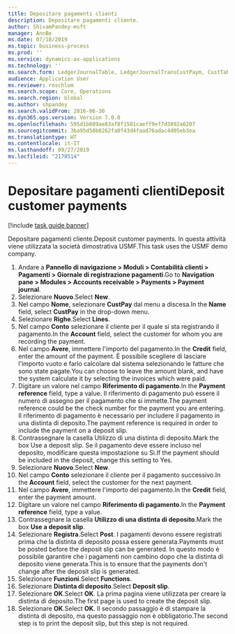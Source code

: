 ```yaml
---
title: Depositare pagamenti clienti
description: Depositare pagamenti cliente.
author: ShivamPandey-msft
manager: AnnBe
ms.date: 07/18/2019
ms.topic: business-process
ms.prod: ''
ms.service: dynamics-ax-applications
ms.technology: ''
ms.search.form: LedgerJournalTable, LedgerJournalTransCustPaym, CustTableLookup
audience: Application User
ms.reviewer: roschlom
ms.search.scope: Core, Operations
ms.search.region: Global
ms.author: shpandey
ms.search.validFrom: 2016-06-30
ms.dyn365.ops.version: Version 7.0.0
ms.openlocfilehash: 595d1b609ae83af8f1581caeff9ef7d3892a6207
ms.sourcegitcommit: 3ba95d50b8262fa0f43d4faad76adac4d05eb3ea
ms.translationtype: HT
ms.contentlocale: it-IT
ms.lasthandoff: 09/27/2019
ms.locfileid: "2178514"
---
```

# <a name="deposit-customer-payments"></a><span data-ttu-id="39e8e-103">Depositare pagamenti clienti</span><span class="sxs-lookup"><span data-stu-id="39e8e-103">Deposit customer payments</span></span>

[!include [task guide banner](../../includes/task-guide-banner.md)]

<span data-ttu-id="39e8e-104">Depositare pagamenti cliente.</span><span class="sxs-lookup"><span data-stu-id="39e8e-104">Deposit customer payments.</span></span> <span data-ttu-id="39e8e-105">In questa attività viene utilizzata la società dimostrativa USMF.</span><span class="sxs-lookup"><span data-stu-id="39e8e-105">This task uses the USMF demo company.</span></span>

1. <span data-ttu-id="39e8e-106">Andare a **Pannello di navigazione > Moduli > Contabilità clienti > Pagamenti > Giornale di registrazione pagamenti**.</span><span class="sxs-lookup"><span data-stu-id="39e8e-106">Go to **Navigation pane > Modules > Accounts receivable > Payments > Payment journal**.</span></span>
2. <span data-ttu-id="39e8e-107">Selezionare **Nuovo**.</span><span class="sxs-lookup"><span data-stu-id="39e8e-107">Select **New**.</span></span>
3. <span data-ttu-id="39e8e-108">Nel campo **Nome**, selezionare **CustPay** dal menu a discesa.</span><span class="sxs-lookup"><span data-stu-id="39e8e-108">In the **Name** field, select **CustPay** in the drop-down menu.</span></span>
4. <span data-ttu-id="39e8e-109">Selezionare **Righe**.</span><span class="sxs-lookup"><span data-stu-id="39e8e-109">Select **Lines**.</span></span>
5. <span data-ttu-id="39e8e-110">Nel campo **Conto** selezionare il cliente per il quale si sta registrando il pagamento.</span><span class="sxs-lookup"><span data-stu-id="39e8e-110">In the **Account** field, select the customer for whom you are recording the payment.</span></span>
6. <span data-ttu-id="39e8e-111">Nel campo **Avere**, immettere l'importo del pagamento.</span><span class="sxs-lookup"><span data-stu-id="39e8e-111">In the **Credit** field, enter the amount of the payment.</span></span> <span data-ttu-id="39e8e-112">È possibile scegliere di lasciare l'importo vuoto e farlo calcolare dal sistema selezionando le fatture che sono state pagate.</span><span class="sxs-lookup"><span data-stu-id="39e8e-112">You can choose to leave the amount blank, and have the system calculate it by selecting the invoices which were paid.</span></span>  
7. <span data-ttu-id="39e8e-113">Digitare un valore nel campo **Riferimento di pagamento**.</span><span class="sxs-lookup"><span data-stu-id="39e8e-113">In the **Payment reference** field, type a value.</span></span> <span data-ttu-id="39e8e-114">Il riferimento di pagamento può essere il numero di assegno per il pagamento che si immette.</span><span class="sxs-lookup"><span data-stu-id="39e8e-114">The payment reference could be the check number for the payment you are entering.</span></span> <span data-ttu-id="39e8e-115">Il riferimento di pagamento è necessario per includere il pagamento in una distinta di deposito.</span><span class="sxs-lookup"><span data-stu-id="39e8e-115">The payment reference is required in order to include the payment on a deposit slip.</span></span>  
8. <span data-ttu-id="39e8e-116">Contrassegnare la casella Utilizzo di una distinta di deposito.</span><span class="sxs-lookup"><span data-stu-id="39e8e-116">Mark the box Use a deposit slip.</span></span> <span data-ttu-id="39e8e-117">Se il pagamento deve essere incluso nel deposito, modificare questa impostazione su Sì.</span><span class="sxs-lookup"><span data-stu-id="39e8e-117">If the payment should be included in the deposit, change this setting to Yes.</span></span>  
9. <span data-ttu-id="39e8e-118">Selezionare **Nuovo**.</span><span class="sxs-lookup"><span data-stu-id="39e8e-118">Select **New**.</span></span>
10. <span data-ttu-id="39e8e-119">Nel campo **Conto** selezionare il cliente per il pagamento successivo.</span><span class="sxs-lookup"><span data-stu-id="39e8e-119">In the **Account** field, select the customer for the next payment.</span></span>
11. <span data-ttu-id="39e8e-120">Nel campo **Avere**, immettere l'importo del pagamento.</span><span class="sxs-lookup"><span data-stu-id="39e8e-120">In the **Credit** field, enter the payment amount.</span></span>
12. <span data-ttu-id="39e8e-121">Digitare un valore nel campo **Riferimento di pagamento**.</span><span class="sxs-lookup"><span data-stu-id="39e8e-121">In the **Payment reference** field, type a value.</span></span>
13. <span data-ttu-id="39e8e-122">Contrassegnare la casella **Utilizzo di una distinta di deposito**.</span><span class="sxs-lookup"><span data-stu-id="39e8e-122">Mark the box **Use a deposit slip**.</span></span>
14. <span data-ttu-id="39e8e-123">Selezionare **Registra**.</span><span class="sxs-lookup"><span data-stu-id="39e8e-123">Select **Post**.</span></span> <span data-ttu-id="39e8e-124">I pagamenti devono essere registrati prima che la distinta di deposito possa essere generata.</span><span class="sxs-lookup"><span data-stu-id="39e8e-124">Payments must be posted before the deposit slip can be generated.</span></span> <span data-ttu-id="39e8e-125">In questo modo è possibile garantire che i pagamenti non cambino dopo che la distinta di deposito viene generata.</span><span class="sxs-lookup"><span data-stu-id="39e8e-125">This is to ensure that the payments don't change after the deposit slip is generated.</span></span>  
15. <span data-ttu-id="39e8e-126">Selezionare **Funzioni**.</span><span class="sxs-lookup"><span data-stu-id="39e8e-126">Select **Functions**.</span></span>
16. <span data-ttu-id="39e8e-127">Selezionare **Distinta di deposito**.</span><span class="sxs-lookup"><span data-stu-id="39e8e-127">Select **Deposit slip**.</span></span>
17. <span data-ttu-id="39e8e-128">Selezionare **OK**.</span><span class="sxs-lookup"><span data-stu-id="39e8e-128">Select **OK**.</span></span> <span data-ttu-id="39e8e-129">La prima pagina viene utilizzata per creare la distinta di deposito.</span><span class="sxs-lookup"><span data-stu-id="39e8e-129">The first page is used to create the deposit slip.</span></span>  
18. <span data-ttu-id="39e8e-130">Selezionare **OK**.</span><span class="sxs-lookup"><span data-stu-id="39e8e-130">Select **OK**.</span></span> <span data-ttu-id="39e8e-131">Il secondo passaggio è di stampare la distinta di deposito, ma questo passaggio non è obbligatorio.</span><span class="sxs-lookup"><span data-stu-id="39e8e-131">The second step is to print the deposit slip, but this step is not required.</span></span>  

